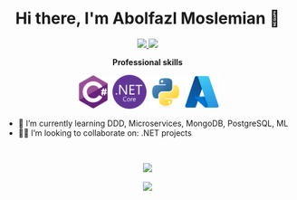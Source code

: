 <h1 align="center">Hi there, I'm Abolfazl Moslemian 👋</h1>

<p align="center">
 <a href="https://linkedin.com/in/Abowfzl" target="_blank">
  <img src="https://img.icons8.com/fluent/60/000000/linkedin.png" />
 </a>
  <a href="https://twitter.com/abowfzl" target="_blank">
  <img src="https://img.icons8.com/fluent/60/000000/twitter.png" />
 </a>
</p>

<p align="center"> 
 <strong>
  Professional skills
  </strong>
</p>

<p align="center"> 
  <img src="https://raw.githubusercontent.com/devicons/devicon/master/icons/csharp/csharp-original.svg" alt="csharp" width="60" height="60" />
  <img src="https://raw.githubusercontent.com/devicons/devicon/master/icons/dotnetcore/dotnetcore-original.svg" alt="dotnet" width="60" height="60" />
  <img src="https://raw.githubusercontent.com/devicons/devicon/master/icons/python/python-original.svg" alt="aws" width="60" height="60" />
  <img src="https://raw.githubusercontent.com/devicons/devicon/master/icons/azure/azure-original.svg" alt="azure" width="60" height="60" />
</p>

- 🌱 I’m currently learning DDD, Microservices, MongoDB, PostgreSQL, ML
- 🦸🏻 I’m looking to collaborate on: .NET projects

</br>

<p align="center">
 <a href="#" alt="Abolfazl Moslemian's github stats">
  <img src="https://github-readme-stats.vercel.app/api?username=Abowfzl&theme=tokyonight&show_icons=true" />
 </a>
</p>
<p align="center">
 <a href="#" alt="Abolfazl Moslemian's github stats">
  <img src="https://github-readme-streak-stats.herokuapp.com/?user=Abowfzl&theme=dark&hide_border=true" />
 </a>
</p>

<!--
**abowfzl/abowfzl** is a ✨ _special_ ✨ repository because its `README.md` (this file) appears on your GitHub profile.

Here are some ideas to get you started:

- 🔭 I’m currently working on ...
- 🌱 I’m currently learning ...
- 👯 I’m looking to collaborate on ...
- 🤔 I’m looking for help with ...
- 💬 Ask me about ...
- 📫 How to reach me: ...
- 😄 Pronouns: ...
- ⚡ Fun fact: ...
-->
